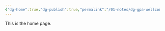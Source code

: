 ```yaml
---
{"dg-home":true,"dg-publish":true,"permalink":"/01-notes/dg-gpa-wellcome/","tags":["gardenEntry"],"dgPassFrontmatter":true}
---
```


This is the home page. 

